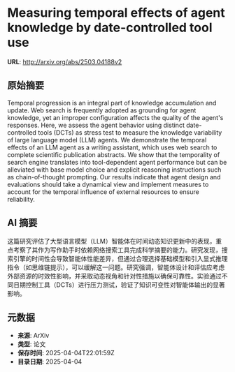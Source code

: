 # Measuring temporal effects of agent knowledge by date-controlled tool use

**URL**: http://arxiv.org/abs/2503.04188v2

## 原始摘要

Temporal progression is an integral part of knowledge accumulation and
update. Web search is frequently adopted as grounding for agent knowledge, yet
an improper configuration affects the quality of the agent's responses. Here,
we assess the agent behavior using distinct date-controlled tools (DCTs) as
stress test to measure the knowledge variability of large language model (LLM)
agents. We demonstrate the temporal effects of an LLM agent as a writing
assistant, which uses web search to complete scientific publication abstracts.
We show that the temporality of search engine translates into tool-dependent
agent performance but can be alleviated with base model choice and explicit
reasoning instructions such as chain-of-thought prompting. Our results indicate
that agent design and evaluations should take a dynamical view and implement
measures to account for the temporal influence of external resources to ensure
reliability.


## AI 摘要

这篇研究评估了大型语言模型（LLM）智能体在时间动态知识更新中的表现，重点考察了其作为写作助手时依赖网络搜索工具完成科学摘要的能力。研究发现，搜索引擎的时间性会导致智能体性能差异，但通过合理选择基础模型和引入显式推理指令（如思维链提示），可以缓解这一问题。研究强调，智能体设计和评估应考虑外部资源的时效性影响，并采取动态视角和针对性措施以确保可靠性。实验通过不同日期控制工具（DCTs）进行压力测试，验证了知识可变性对智能体输出的显著影响。

## 元数据

- **来源**: ArXiv
- **类型**: 论文
- **保存时间**: 2025-04-04T22:01:59Z
- **目录日期**: 2025-04-04
